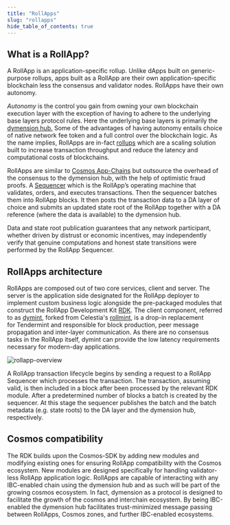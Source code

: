 ```yaml
---
title: "RollApps"
slug: "rollapps"
hide_table_of_contents: true
---
```


## What is a RollApp?

A RollApp is an application-specific rollup. Unlike dApps built on generic-purpose rollups, apps built as a RollApp are their own application-specific blockchain less the consensus and validator nodes. RollApps have their own autonomy. <br/>

_Autonomy_ is the control you gain from owning your own blockchain execution layer with the exception of having to adhere to the underlying base layers protocol rules. Here the underlying base layers is primarily the [dymension hub.](/docs/learn/dymension-hub.md) Some of the advantages of having autonomy entails choice of native network fee token and a full control over the blockchain logic. As the name implies, RollApps are in-fact [rollups](https://vitalik.ca/general/2021/01/05/rollup.html) which are a scaling solution built to increase transaction throughput and reduce the latency and computational costs of blockchains.<br/>

RollApps are similar to [Cosmos App-Chains](https://docs.cosmos.network/v0.46/intro/why-app-specific.html) but outsource the overhead of the consensus to the dymension hub, with the help of optimistic fraud proofs. A [Sequencer](../reference/glossary#s) which is the RollApp’s operating machine that validates, orders, and executes transactions. Then the sequencer batches them into RollApp blocks. It then posts the transaction data to a DA layer of choice and submits an updated state root of the RollApp together with a DA reference (where the data is available) to the dymension hub.<br/>

Data and state root publication guarantees that any network participant, whether driven by distrust or economic incentives, may independently verify that genuine computations and honest state transitions were performed by the RollApp Sequencer.<br/>

## RollApps architecture

RollApps are composed out of two core services, client and server. The server is the application side designated for the RollApp deployer to implement custom business logic alongside the pre-packaged modules that construct the RollApp Development Kit [RDK](https://github.com/dymensionxyz/RDK). The client component, referred to as [dymint](https://github.com/dymensionxyz/dymint), forked from Celestia's [rollmint](https://github.com/celestiaorg/optimint), is a drop-in replacement for Tendermint and responsible for block production, peer message propagation and inter-layer communication. As there are no consensus tasks in the RollApp itself, dymint can provide the low latency requirements necessary for modern-day applications.<br/>

<div class="image-container-primary">
    <img class="image--primary" src={require('./images/rollapp-architecture-overview.png').default} alt="rollapp-overview" />
</div>

A RollApp transaction lifecycle begins by sending a request to a RollApp Sequencer which processes the transaction. The transaction, assuming valid, is then included in a block after been processed by the relevant RDK module. After a predetermined number of blocks a batch is created by the sequencer. At this stage the sequencer publishes the batch and the batch metadata (e.g. state roots) to the DA layer and the dymension hub, respectively.<br/>

## Cosmos compatibility

The RDK builds upon the Cosmos-SDK by adding new modules and modifying existing ones for ensuring RollApp compatibility with the Cosmos ecosystem. New modules are designed specifically for handling validator-less RollApp application logic. RollApps are capable of interacting with any IBC-enabled chain using the dymension hub and as such will be part of the growing cosmos ecosystem. In fact, dymension as a protocol is designed to facilitate the growth of the cosmos and interchain ecosystem. By being IBC-enabled the dymension hub facilitates trust-minimized message passing between RollApps, Cosmos zones, and further IBC-enabled ecosystems.
